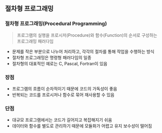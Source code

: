 ## 절차형 프로그래밍

### 절차형 프로그래밍(Procedural Programming)
> 프로그램의 실행을 프로시저(Procedure)와 함수(Function)의 순서로 구성하는 프로그래밍 패러다임
- 문제를 작은 부분으로 나누어 처리하고, 각각의 절차를 통해 작업을 수행하는 방식
- 절차형 프로그래밍은 명령형 패러다임의 일종
- 절차형의 대표적인 예로는 C, Pascal, Fortran이 있음

### 장점
- 프로그램의 흐름이 순차적이기 때문에 코드의 가독성이 좋음
- 반복되는 코드를 프로시저나 함수로 묶어 재사용할 수 있음

### 단점
- 대규모 프로그램에서는 코드가 길어지고 복잡해지기 쉬움
- 데이터와 함수를 별도로 관리하기 때문에 모듈화가 어렵고 유지 보수성이 떨어짐
